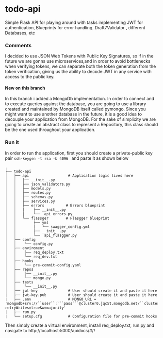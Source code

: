 # todo-api
Simple Flask API for playing around with tasks implementing JWT for authentication, Blueprints for error handling, Draft7Validator , different Databases, etc

### Comments
I decided to use JSON Web Tokens with Public Key Signatures, so if in the future we are gonna use microservices,and in order to avoid bottlenecks when verifying tokens, we can separate both the token generation from the token verification, giving us the ability to decode JWT in any service with access to the public key.

#### New on this branch
In this branch i added a MongoDb implementation. In order to connect and to execute queries against the database, you are going to use a library created and maintained by MongoDB itself called pymongo. Since you might want to use another database in the future, it is a good idea to decouple your application from MongoDB. For the sake of simplicity we are going to create an abstract class to represent a Repository, this class should be the one used throughout your application.

### Run it 

In order to run the application, first you should create a private-public key pair ``ssh-keygen -t rsa -b 4096 `` and paste it as shown below

```
.
├── todo-api
│   ├── api                  # Application logic lives here          
│   │   ├── __init__.py
│   │   ├── json_validators.py
│   │   ├── models.py
│   │   ├── routes.py
│   │   ├── schemas.py
│   │   ├── services.py
│   │   ├── errors          # Errors blueprint
│   │   |    ├── __init__.py 
│   │   |    └──  api_errors.py
│   │   └── flassger        # Flasgger blueprint
│   │        ├── yml
│   │        |   └── swagger_config.yml             
│   │        ├── __init__.py 
│   │        └──  api_flasgger.py
│   ├── config
│   │    └── config.py
│   ├── enviroment
│   │    ├── req_deploy.txt
│   │    └── req_dev.txt
│   ├── hooks
│   │    └── pre-commit-config.yaml
│   ├── repos
│   │    ├── __init__.py
│   │    └── mongo.py
│   ├── tests
│   │    └── __init__.py
│   ├── jwt-key              # User should create it and paste it here 
|   ├── jwt-key.pub          # User should create it and paste it here
|   ├── .env                 # MONGO_URL = 'mongodb+srv://``user``:```pass```@cluster0.jqc5t.mongodb.net/``cluster``?retryWrites=true&w=majority'
|   ├── run.py
|   └── setup.cfg            # Configuration file for pre-commit hooks
```
Then simply create a virtual environment, install req_deploy.txt, run.py and navigate to http://localhost:5000/apidocs/#/!
